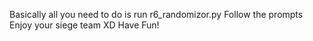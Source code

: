 Basically all you need to do is run r6_randomizor.py
Follow the prompts
Enjoy your siege team XD
Have Fun!
